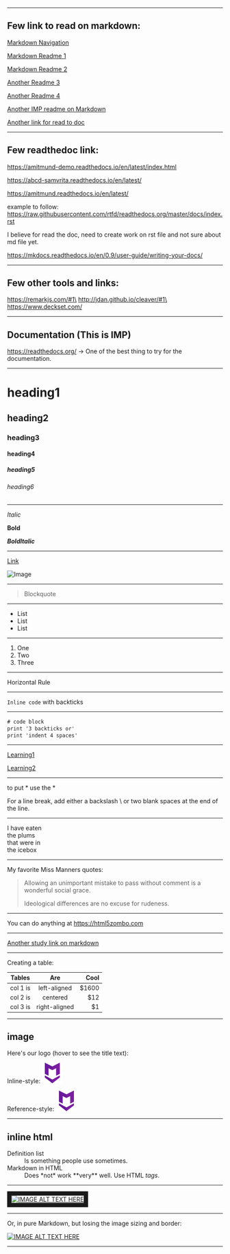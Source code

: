 

---
## Few link to read on markdown:

[Markdown Navigation](https://docsify.now.sh/custom-navbar)

[Markdown Readme 1](http://aplib.github.io/markdown-site-template/docs/layout.html)

[Markdown Readme 2](https://commonmark.org/help/)

[Another Readme 3](https://github.com/adam-p/markdown-here/wiki/Markdown-Cheatsheet)

[Another Readme 4](https://sourceforge.net/p/opensidebarx/wiki/markdown_syntax/)

[Another IMP readme on Markdown](https://www.markdownguide.org/getting-started/)

[Another link for read to doc](https://docs.readthedocs.io/en/latest/intro/getting-started-with-sphinx.html)

---
## Few readthedoc link:
https://amitmund-demo.readthedocs.io/en/latest/index.html

https://abcd-samvrita.readthedocs.io/en/latest/

https://amitmund.readthedocs.io/en/latest/

example to follow:
https://raw.githubusercontent.com/rtfd/readthedocs.org/master/docs/index.rst

I believe for read the doc, need to create work on rst file and not sure about md file yet.

https://mkdocs.readthedocs.io/en/0.9/user-guide/writing-your-docs/


---
## Few other tools and links:
https://remarkjs.com/#1\
http://jdan.github.io/cleaver/#1\
https://www.deckset.com/

---
## Documentation (This is IMP)
https://readthedocs.org/  -> One of the best thing to try for the documentation.



---
# heading1
## heading2
### heading3
#### heading4
##### heading5
###### heading6

---
*Italic*

**Bold**

***BoldItalic***

---
[Link](http://a.com)

![Image](http://url/a.png)

---
> Blockquote

---

* List
* List
* List

---
1. One
2. Two
3. Three

---

Horizontal Rule

---

`Inline code` with backticks

---

```
# code block
print '3 backticks or'
print 'indent 4 spaces'
```

---

[Learning1](https://commonmark.org/help/tutorial/)

[Learning2](https://commonmark.org/help/tutorial/02-emphasis.html)

---
to put * use the \* 

For a line break, add either a backslash \ or two blank spaces at the end of the line.

---

I have eaten\
the plums\
that were in\
the icebox

---
My favorite Miss Manners quotes:

> Allowing an unimportant mistake to pass without comment is a wonderful social grace.
>
> Ideological differences are no excuse for rudeness.

---

You can do anything at <https://html5zombo.com>

---

[Another study link on markdown](https://www.markdownguide.org/getting-started)

---
Creating a table:

| Tables   |      Are      |  Cool |
|----------|:-------------:|------:|
| col 1 is |  left-aligned | $1600 |
| col 2 is |    centered   |   $12 |
| col 3 is | right-aligned |    $1 |

---

## image
Here's our logo (hover to see the title text):

Inline-style: 
![alt text](https://github.com/adam-p/markdown-here/raw/master/src/common/images/icon48.png "Logo Title Text 1")

Reference-style: 
![alt text][logo]

[logo]: https://github.com/adam-p/markdown-here/raw/master/src/common/images/icon48.png "Logo Title Text 2"

---

## inline html
<dl>
  <dt>Definition list</dt>
  <dd>Is something people use sometimes.</dd>

  <dt>Markdown in HTML</dt>
  <dd>Does *not* work **very** well. Use HTML <em>tags</em>.</dd>
</dl>

---

<a href="http://www.youtube.com/watch?feature=player_embedded&v=YOUTUBE_VIDEO_ID_HERE
" target="_blank"><img src="http://img.youtube.com/vi/YOUTUBE_VIDEO_ID_HERE/0.jpg" 
alt="IMAGE ALT TEXT HERE" width="240" height="180" border="10" /></a>

---

Or, in pure Markdown, but losing the image sizing and border:

[![IMAGE ALT TEXT HERE](http://img.youtube.com/vi/YOUTUBE_VIDEO_ID_HERE/0.jpg)](http://www.youtube.com/watch?v=YOUTUBE_VIDEO_ID_HERE)

---

